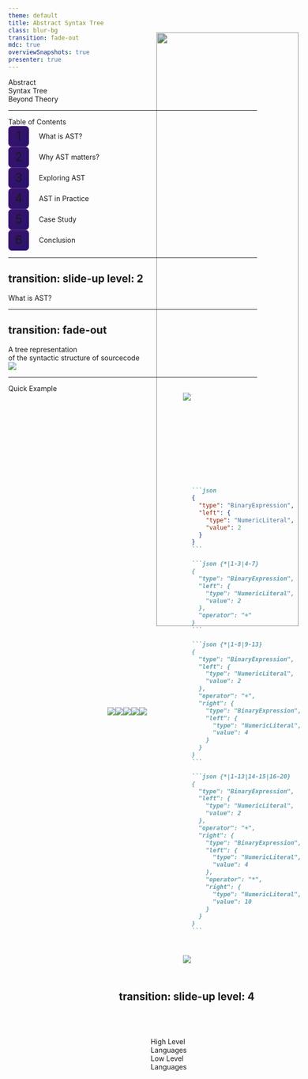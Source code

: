 ```yaml
---
theme: default
title: Abstract Syntax Tree
class: blur-bg
transition: fade-out
mdc: true
overviewSnapshots: true
presenter: true
---
```

<!-- Slide 1 -->
<div class="text-left text-6xl font-semibold">Abstract<br>Syntax Tree</div>
<div class="text-left text-xl mt-6">Beyond Theory</div>
<img src="/assets/0.png" class="bg" />

<style>
  .slidev-layout::before {
    content: '';
    position: absolute;
    top: 0;
    left: 0;
    width: 100%;
    height: 100%;
    background: url('/assets/bg.png') no-repeat center center / cover;
    filter: blur(30px) brightness(0.7);
    z-index: -1;
    animation: bgAnimation 7s infinite alternate;
    animation-timing-function: ease-in-out;
  }

  @keyframes bgAnimation {
    0% {
      filter: blur(30px) brightness(0.3);
    }
    25% {
      filter: blur(30px) brightness(0.8);
    }
    50% {
      filter: blur(30px) brightness(0.5);
    }
    75% {
      filter: blur(30px) brightness(1);
    }
    100% {
      filter: blur(30px) brightness(0.4);
    }
  }

  .bg {
    position: absolute;
    top: 8%;
    right: -10%;
    width: 50%;
    z-index: -1;
    filter: brightness(0.8);
    scale: 1.2;
  }
</style>

---

<!-- Slide 2 -->
<div class="text-center text-4xl font-semibold">Table of Contents</div>

<div v-click="1" class="flex justify-center items-center h-full">
  <div class="grid grid-cols-2 gap-20 w-full p-10">
    <div class="bullet text-2xl">What is AST?</div>
    <div class="bullet text-2xl">Why AST matters?</div>
    <div class="bullet text-2xl">Exploring AST</div>
    <div class="bullet text-2xl">AST in Practice</div>
    <div class="bullet text-2xl">Case Study</div>
    <div class="bullet text-2xl">Conclusion</div>
  </div>
</div>

<style>
  .bullet {
    display: flex; /* Use flexbox for alignment */
    align-items: center; /* Center align items vertically */
  }

  .bullet::before {
    content: counter(bullet-counter); 
    counter-increment: bullet-counter;
    display: flex;
    justify-content: center;
    align-items: center;
    margin-right: 20px;
    width: 40px;
    height: 40px;
    border-radius: 7px;
    background: linear-gradient(135deg, #3C136C, #27136B);
    border: 1px solid #4A2B85;
    font-size: 24px;
  }

  /* Initialize the counter */
  .grid {
    counter-reset: bullet-counter; /* Reset the counter for the grid */
  }
</style>

---
transition: slide-up
level: 2
---
<!-- Slide 3 -->
<div class="flex justify-center items-center h-full text-center text-5xl font-semibold">What is AST?</div>

---
transition: fade-out
---
<!-- Slide 4 -->
<div v-click="1" class="text-center text-3xl font-semibold">A tree representation <br>of the syntactic structure of sourcecode</div>
<div v-click="2" class="flex justify-center items-center -translate-x-5 translate-y-12">
  <img src="/assets/1.png" class="w-4/5" />
</div>

---

<!-- Slide 5 -->
<div v-click="1" class="text-center text-3xl font-semibold">Quick Example</div>

<div class="content-wrapper">

  <div v-click="2" class="center-equation">
    <img src="/assets/3.png" class="w-full" />
  </div>

  <div class="arrow-container" v-mark="{ at: 3, color: '#fff', type: 'strike-through' }">
    <v-click at="3">
      <div class="arrow-head"/>
    </v-click>
  </div>


  <img v-click="4" src="/assets/2.png" class="h-full" />
</div>

<style>
  .slidev-layout {
    display: flex;
    flex-direction: column;
    gap: 20px;
  }

  .content-wrapper {
    display: grid;
    grid-template-columns: 2fr 2fr 3fr;
    gap: 40px;
    height: calc(100% - 60px); /* Adjust based on title height */
  }

  .center-equation {
    display: flex;
    height: 100%;
    justify-content: start;
    align-items: center;
  }

  .arrow-container {
    position: relative;
    display: flex;
    height: 100%;
    justify-content: center;
    align-items: center;
  }

  .arrow-head {
    position: absolute;
    right: -5px;
    width: 0;
    height: 0;
    border-left: 8px solid #fff;
    border-top: 8px solid transparent;
    border-bottom: 8px solid transparent;
  }
</style>


---
transition: slide-left
level: 3
---
<!-- Slide 6 -->
<div class="content-wrapper">
  <div class="center-equation w-1/2">
    <img src="/assets/4-1.png" class="w-1/5"/>
    <v-click at="1"><img src="/assets/4-2.png" class="w-1/5 mr-5"/></v-click>
    <v-click at="4"><img src="/assets/4-3.png" class="w-1/5 scale-170"/></v-click>
    <v-click at="7"><img src="/assets/4-4.png" class="w-1/5 translate-y-2"/></v-click>
    <v-click at="10"><img src="/assets/4-5.png" class="w-1/5 scale-220"/></v-click>
  </div>


````md magic-move {lines: true}
```json
{
  "type": "BinaryExpression",
  "left": {
    "type": "NumericLiteral",
    "value": 2
  }
}
```

```json {*|1-3|4-7}
{
  "type": "BinaryExpression",
  "left": {
    "type": "NumericLiteral",
    "value": 2
  },
  "operator": "+"
}
```

```json {*|1-8|9-13}
{
  "type": "BinaryExpression",
  "left": {
    "type": "NumericLiteral",
    "value": 2
  },
  "operator": "+",
  "right": {
    "type": "BinaryExpression",
    "left": {
      "type": "NumericLiteral",
      "value": 4
    }
  }
}
```

```json {*|1-13|14-15|16-20}
{
  "type": "BinaryExpression",
  "left": {
    "type": "NumericLiteral",
    "value": 2
  },
  "operator": "+",
  "right": {
    "type": "BinaryExpression",
    "left": {
      "type": "NumericLiteral",
      "value": 4
    },
    "operator": "*",
    "right": {
      "type": "NumericLiteral",
      "value": 10
    }
  }
}
```
````
</div>

<style>
  .slidev-layout {
    display: flex;
    flex-direction: column;
    gap: 20px;
  }

  .content-wrapper {
    display: grid;
    grid-template-columns: 1fr 1fr;
    gap: 20px;
    height: 100%;
  }

  .center-equation {
    display: flex;
    height: 100%;
    justify-content: start;
    align-items: center;
  }
</style>

---

<!-- Slide 7 -->
<div class="flex justify-center items-center h-full">
  <v-click at="1"><img src="/assets/5.png" class="h-full"/></v-click>
</div>

---
transition: slide-up
level: 4
---
<!-- Slide 8 -->
<div class="flex justify-center items-center h-full text-center text-5xl font-semibold">Why AST Matters?</div>

---

<!-- Slide 9 -->
<div v-click="1" class="text-center text-3xl font-semibold">Compilers</div>

<div class="flex justify-center items-center h-full relative">
  <div v-click="3" class="absolute center left text-2xl font-semibold">High Level<br>Languages</div>
  <Gear v-click="2" :size="100" direction="counterclockwise" :toothCount="8"/>
  <Gear v-click="2" :size="80" direction="clockwise" :toothCount="8"/>
  <div v-click="3" class="absolute center right text-2xl font-semibold">Low Level<br>Languages</div>
</div>

<style>
  .center {
    top: 50%;
    left: 50%;
    transform: translate(-50%, -50%);
  }

  .right {
    left: 80%;
  }

  .left {
    left: 20%;
  }
</style>

---

<!-- Slide 10 -->
<div class="flex justify-center items-center h-full relative gap-10">
  <div v-click="1" class="absolute center left text-2xl font-semibold">XYZ</div>
  <Gear :size="100" direction="counterclockwise" :toothCount="8" />
  <div v-mark="{ at: 2, color: '#fff', type: 'strike-through' }" class="w-1/10"/>
  <div class="w-1/6 flex flex-col items-center justify-between gap-5">
    <div v-click="3" class="text-xl font-semibold ast">AST</div>
    <img v-click="2" src="/assets/8.png"/>
    <div v-click="3" class="text-xl font-semibold protocol">Protocol</div>
  </div>
  <div v-mark="{ at: 2, color: '#fff', type: 'strike-through' }" class="w-1/10"/>
  <Gear :size="80" direction="clockwise" :toothCount="8"/>
  <div v-click="1" class="absolute center right text-2xl font-semibold">123</div>
</div>

<style>
  .ast {
    transform: translateX(-30%);
  }

  .protocol {
    transform: translateX(-10%);
  }

  .center {
    top: 50%;
    left: 50%;
    transform: translate(-50%, -50%);
  }

  .right {
    left: 95%;
  }

  .left {
    left: 5%;
  }
</style>

---

<!-- Slide 11 -->
<div class="grid grid-cols-4 gap-10 h-full place-items-center">
  <div class="flex flex-col items-center justify-between gap-10">
    <v-click at="1"><img src="/assets/eslint.png" class="w-2/3"/></v-click>
    <v-click at="2">
      <div class="text-center text-2xl font-semibold">Linting</div>
    </v-click>
  </div>
  <div class="flex flex-col items-center justify-between gap-10">
    <v-click at="3"><img src="/assets/prettier.png" class="w-2/3"/></v-click>
    <v-click at="4">
      <div class="text-center text-2xl font-semibold">Formatting</div>
    </v-click>
  </div>
  <div class="flex flex-col items-center justify-between gap-20">
    <v-click at="5"><img src="/assets/babel.png"/></v-click>
    <v-click at="6">
      <div class="text-center text-2xl font-semibold">Transpiling</div>
    </v-click>
  </div>
  <div class="flex flex-col items-center justify-between gap-32">
    <v-click at="7"><div class="text-center text-3xl font-bold">JSCODESHIFT</div></v-click>
    <v-click at="8">
      <div class="text-center text-2xl font-semibold">Transforming</div>
    </v-click>
  </div>
</div>

---

<!-- Slide 12 -->
<div class="flex justify-center items-center h-full text-center text-5xl font-semibold">Exploring AST</div>

---
clicks: 2
---

<!-- Slide 13 -->
<script setup>
import Timeline from './components/Timeline.vue'
</script>

<div class="text-center text-3xl font-semibold">How does code get transformed to AST?</div>

<div class="flex flex-col items-center gap-10">
  <!-- Title -->
  <div class="text-xl font-bold mb-5 mt-20 text-gray-300 opacity-80">// Code: let x = 42;</div>

  <Timeline ref="timeline" />

  <div 
  v-if="$slidev.nav.currentPage === 13 && $slidev.nav.clicks >= 1" 
  class="hidden"
  @vue:mounted="$refs.timeline?.nextStep()"
  />
  <div 
    v-if="$slidev.nav.currentPage === 13 && $slidev.nav.clicks >= 2" 
    class="hidden"
    @vue:mounted="$refs.timeline?.nextStep()"
  />
</div>

<style>
  @import './style.css';
</style>

---

<!-- Slide 14 -->
<div class="content-wrapper">
  <div class="center-equation w-full">
    <div class="text-2xl font-bold">Common Node Types</div>
  </div>


````md magic-move {lines: true}
```js
// Literal Nodes
"hello" -> { type: 'StringLiteral', value: 'hello' }
42 -> { type: 'NumericLiteral', value: 42 }
```

```js
// Literal Nodes
"hello" -> { type: 'StringLiteral', value: 'hello' }
42 -> { type: 'NumericLiteral', value: 42 }

// Identifier Nodes
x -> { type: 'Identifier', name: 'x' }
```

```js
// Literal Nodes
"hello" -> { type: 'StringLiteral', value: 'hello' }
42 -> { type: 'NumericLiteral', value: 42 }

// Identifier Nodes
x -> { type: 'Identifier', name: 'x' }

// Expression Nodes
2 + 4 -> { 
  type: 'BinaryExpression', 
  operator: '+', 
  left: { type: 'NumericLiteral', value: 2 }, 
  right: { type: 'NumericLiteral', value: 4 } 
}
```

```js
// Literal Nodes
"hello" -> { type: 'StringLiteral', value: 'hello' }
42 -> { type: 'NumericLiteral', value: 42 }

// Identifier Nodes
x -> { type: 'Identifier', name: 'x' }

// Expression Nodes
2 + 4 -> { 
  type: 'BinaryExpression', 
  operator: '+', 
  left: { type: 'NumericLiteral', value: 2 }, 
  right: { type: 'NumericLiteral', value: 4 } 
}

someFunction(x) -> {
  type: 'CallExpression',
  callee: { type: 'Identifier', name: 'someFunction' },
  arguments: [{ type: 'Identifier', name: 'x' }]
}
```

```js
// Literal Nodes
"hello" -> { type: 'StringLiteral', value: 'hello' }
42 -> { type: 'NumericLiteral', value: 42 }

// Identifier Nodes
x -> { type: 'Identifier', name: 'x' }

// Expression Nodes
2 + 4 -> { 
  type: 'BinaryExpression', 
  operator: '+', 
  left: { type: 'NumericLiteral', value: 2 }, 
  right: { type: 'NumericLiteral', value: 4 } 
}

someFunction(x) -> {
  type: 'CallExpression',
  callee: { type: 'Identifier', name: 'someFunction' },
  arguments: [{ type: 'Identifier', name: 'x' }]
}

const x = (y) => x -> {
  type: 'ArrowFunctionExpression',
  params: [{ type: 'Identifier', name: 'y' }],
  body: { type: 'Identifier', name: 'x' }
}
```
````
</div>

<style>
  .slidev-layout {
    display: flex;
    flex-direction: column;
    gap: 20px;
  }

  .content-wrapper {
    display: grid;
    grid-template-columns: 1fr 1fr;
    gap: 20px;
    height: 100%;
  }

  .center-equation {
    display: flex;
    height: 100%;
    justify-content: center;
    align-items: center;
  }
</style>

---

<!-- Slide 15 -->
<div class="flex justify-center items-center text-center text-3xl font-semibold">Tools to Explore AST</div>

<div v-click="1" class="flex flex-col justify-center items-center gap-5 mt-40">
  <a target="_blank" href="https://astexplorer.net/" class="text-xl font-bold">astexplorer.net</a>
  <a target="_blank" href="https://ts-ast-viewer.com/" class="text-xl font-bold">typescript ast viewer</a>
  <a target="_blank" href="https://github.com/estree/estree" class="text-xl font-bold">github.com/estree</a>
</div>

---
transition: slide-left
level: 5
---

<!-- Slide 16 -->
<div class="flex justify-center items-center h-full text-center text-5xl font-semibold">AST in Practice</div>

---

<!-- Slide 17 -->
<div class="flex justify-center items-center h-full relative">
  <div
    v-click="1"
    v-mark="{ at: 12, color: 'orange', type: 'circle' }"
    class="text-xl font-semibold absolute first whitespace-nowrap p-3"
  >ESLint Custom Rules</div>
  <div
    v-click="2"
    class="text-xl font-semibold absolute second whitespace-nowrap"
  >Dead Code Detection</div>
  <div
    v-click="3"
    class="text-xl font-semibold absolute third whitespace-nowrap"
  >Dependency Analysis</div>
  <div
    v-click="4"
    class="text-xl font-semibold absolute fourth whitespace-nowrap"
  >Type Checking</div>
  <div
    v-click="5"
    class="text-xl font-semibold absolute fifth whitespace-nowrap"
  >Style Analysis</div>
  <div
    v-click="6"
    v-mark="{ at: 13, color: 'orange', type: 'circle' }"
    class="text-xl font-semibold absolute sixth whitespace-nowrap p-3"
  >Babel Plugins</div>
  <div
    v-click="7"
    class="text-xl font-semibold absolute seventh whitespace-nowrap"
  >Code Modernization</div>
  <div
    v-click="8"
    class="text-xl font-semibold absolute eighth whitespace-nowrap"
  >Component Analysis</div>
  <div
    v-click="9"
    v-mark="{ at: 14, color: 'orange', type: 'circle' }"
    class="text-xl font-semibold absolute ninth whitespace-nowrap p-3"
  >Code Migration</div>
  <div
    v-click="10"
    class="text-xl font-semibold absolute tenth whitespace-nowrap"
  >Document Generation</div>
  <div
    v-click="11"
    class="text-xl font-semibold absolute eleventh whitespace-nowrap"
  >Typescript Transformers</div>
</div>

<style>
  .first { top: 5%; left: 5%; }
  .second { top: 8%; left: 78%; }
  .third { top: 20%; left: 45%; }
  .fourth { top: 36%; left: 22%; }
  .fifth { top: 49%; left: 52%; }
  .sixth { top: 60%; left: 7%; }
  .seventh { top: 34%; left: 78%; }
  .eighth { top: 95%; left: 24%; }
  .ninth { top: 93%; left: 58%; }
  .tenth { top: 68%; left: 74%; }
  .eleventh { top: 70%; left: 37%; }
</style>

---

<!-- Slide 18 -->
<div
  class="flex justify-center items-center text-center text-4xl font-semibold"
>
  Working with javascript AST
</div>

<div class="flex justify-center items-center w-full h-full relative">
  <img src="/assets/babel.png" class="w-1/5" />
  <DrawingArrow v-click="1" class="absolute first" />
  <DrawingArrow v-click="3" class="absolute second" />
  <DrawingArrow v-click="5" class="absolute third" />
  <DrawingArrow v-click="7" class="absolute fourth" />
  <div v-click="2" class="absolute fifth">
    <img src="/assets/6-1.png" class="w-1/3" />
  </div>
  <div v-click="4" class="absolute sixth">
    <img src="/assets/6-2.png" class="w-1/3" />
  </div>
  <div v-click="6" class="absolute seventh">
    <img src="/assets/6-3.png" class="w-1/3" />
  </div>
  <div v-click="8" class="absolute eighth">
    <img src="/assets/6-4.png" class="w-1/3" />
  </div>
</div>

<style>
  .first {
    top: 8%;
    left: 18%;
    transform: scale(-1, -1);
  }
  .second { 
    top: 50%;
    left: 18%;
    transform: scaleX(-1);
  }
  .third { top: 50%; left: 60%; }
  .fourth {
    top: 8%;
    left: 60%;
    transform: scaleY(-1);
  }
  .fifth { top: 2%; left: 2%; }
  .sixth { bottom: 3%; left: -2%; }
  .seventh { bottom: 3%; right: -23%; }
  .eighth { top: 1%; right: -47%; }
</style>

---

<!-- Slide 19 -->
<div class="content-wrapper">
  <div class="center-equation w-full">
    <div class="text-3xl font-bold">@babel/parser</div>
  </div>


````md magic-move {lines: true}
```js
import fs from 'fs';
import babelParser from '@babel/parser';
```

```js
import fs from 'fs';
import babelParser from '@babel/parser';

const generateAST = (path) => {}
```

```js
import fs from 'fs';
import babelParser from '@babel/parser';

const generateAST = (path) => {
  const code = fs.readFileSync(path, 'utf8');
}
```

```js
import fs from 'fs';
import babelParser from '@babel/parser';

const generateAST = (path) => {
  const code = fs.readFileSync(path, 'utf8');
  return babelParser.parse(code);
}
```

```js
import fs from 'fs';
import babelParser from '@babel/parser';

const generateAST = (path) => {
  const code = fs.readFileSync(path, 'utf8');
  return babelParser.parse(code, {
    sourceType: 'module',
    plugins: ['jsx'],
  });
}
```
````
</div>

<style>
  .slidev-layout {
    display: flex;
    flex-direction: column;
    gap: 20px;
  }

  .content-wrapper {
    display: grid;
    grid-template-columns: 1fr 1fr;
    gap: 20px;
    height: 100%;
    place-items: center;
  }

  .center-equation {
    display: flex;
    height: 100%;
    justify-content: center;
    align-items: center;
  }
</style>

---

<!-- Slide 20 -->
<div class="content-wrapper">
  <div class="center-equation w-full">
    <div class="text-3xl font-bold">@babel/traverse</div>
  </div>


````md magic-move {lines: true}
```js
import babelTraverse from '@babel/traverse';
const { default: traverse } = babelTraverse;
```

```js
import babelTraverse from '@babel/traverse';
const { default: traverse } = babelTraverse;

const traverseImports = (ast) => {}
```

```js
import babelTraverse from '@babel/traverse';
const { default: traverse } = babelTraverse;

const traverseImports = (ast) => {
  const imports = [];
}
```

```js
import babelTraverse from '@babel/traverse';
const { default: traverse } = babelTraverse;

const traverseImports = (ast) => {
  const imports = [];
  const visitor = {}
}
```

```js
import babelTraverse from '@babel/traverse';
const { default: traverse } = babelTraverse;

const traverseImports = (ast) => {
  const imports = [];
  const visitor = {
    // eg. import x from 'y'
    ImportDeclaration: () => {},
    // eg. import('x')
    Import: () => {},
  }
}
```

```js
import babelTraverse from '@babel/traverse';
const { default: traverse } = babelTraverse;

const traverseImports = (ast) => {
  const imports = [];
  const visitor = {
    ImportDeclaration: (path) => {},
    Import: (path) => {},
  }
}
```

```js
import babelTraverse from '@babel/traverse';
const { default: traverse } = babelTraverse;

const traverseImports = (ast) => {
  const imports = [];
  const visitor = {
    ImportDeclaration: (path) => {
      const { node } = path;
    },
    Import: (path) => {
      const { node } = path;
    },
  }
}
```

```js
import babelTraverse from '@babel/traverse';
const { default: traverse } = babelTraverse;

const traverseImports = (ast) => {
  const imports = [];
  const visitor = {
    ImportDeclaration: (path) => {
      const { node } = path;
      imports.push(node.source.value);
    },
    Import: (path) => {
      const { node } = path;
      imports.push(node.arguments[0].value);
    },
  }
}
```

```js
import babelTraverse from '@babel/traverse';
const { default: traverse } = babelTraverse;

const traverseImports = (ast) => {
  const imports = [];
  const visitor = {
    ImportDeclaration: (path) => {
      const { node } = path;
      imports.push(node.source.value);
    },
    Import: (path) => {
      const { node } = path;
      imports.push(node.arguments[0].value);
    },
  }

  traverse(ast, visitor);

  return imports;
}
```
````
</div>

<style>
  .slidev-layout {
    display: flex;
    flex-direction: column;
    gap: 20px;
  }

  .content-wrapper {
    display: grid;
    grid-template-columns: 1fr 1fr;
    gap: 20px;
    height: 100%;
    place-items: center;
  }

  .center-equation {
    display: flex;
    height: 100%;
    justify-content: center;
    align-items: center;
  }
</style>

---

<!-- Slide 21 -->
<div class="content-wrapper">
  <div class="center-equation w-full">
    <div class="text-3xl font-bold">@babel/types</div>
  </div>


````md magic-move {lines: true}
```js
import * as t from '@babel/types';
```

```js
import * as t from '@babel/types';

// Create StringLiteral, BooleanLiteral
const str = t.stringLiteral('hello');
const bool = t.booleanLiteral(true);
```

```js
import * as t from '@babel/types';

// Create StringLiteral, BooleanLiteral
const str = t.stringLiteral('hello');
const bool = t.booleanLiteral(true);

// Create a Identifier
const variableName = t.identifier('world');
```

```js
import * as t from '@babel/types';

// Create StringLiteral, BooleanLiteral
const str = t.stringLiteral('hello');
const bool = t.booleanLiteral(true);

// Create a Identifier
const variableName = t.identifier('world');

// Create a VariableDeclaration
// eg. const world = 'hello'
const variableDeclaration = t.variableDeclaration();
```

```js
import * as t from '@babel/types';

// Create StringLiteral, BooleanLiteral
const str = t.stringLiteral('hello');
const bool = t.booleanLiteral(true);

// Create a Identifier
const variableName = t.identifier('world');

// Create a VariableDeclaration
// eg. const world = 'hello'
const variableDeclaration = t.variableDeclaration(
  'const',
);
```

```js
import * as t from '@babel/types';

// Create StringLiteral, BooleanLiteral
const str = t.stringLiteral('hello');
const bool = t.booleanLiteral(true);

// Create a Identifier
const variableName = t.identifier('world');

// Create a VariableDeclaration
// eg. const world = 'hello'
const variableDeclaration = t.variableDeclaration(
  'const',
  [t.variableDeclarator(variableName, str)],
);
```

```js
import * as t from '@babel/types';

// Create StringLiteral, BooleanLiteral
const str = t.stringLiteral('hello');
const bool = t.booleanLiteral(true);

// Create a Identifier
const variableName = t.identifier('world');

// Create a VariableDeclaration
// eg. const world = 'hello'
const variableDeclaration = t.variableDeclaration(
  'const',
  [t.variableDeclarator(variableName, str)],
);

// Create function world(name) { return `Hello, ${name}!`; }
const functionDeclaration = t.functionDeclaration();
```

```js
import * as t from '@babel/types';

// Create StringLiteral, BooleanLiteral
const str = t.stringLiteral('hello');
const bool = t.booleanLiteral(true);

// Create a Identifier
const variableName = t.identifier('world');

// Create a VariableDeclaration
// eg. const world = 'hello'
const variableDeclaration = t.variableDeclaration(
  'const',
  [t.variableDeclarator(variableName, str)],
);

// Create function world(name) { return `Hello, ${name}!`; }
const functionDeclaration = t.functionDeclaration(
  t.identifier('world'),
);
```

```js
import * as t from '@babel/types';

// Create StringLiteral, BooleanLiteral
const str = t.stringLiteral('hello');
const bool = t.booleanLiteral(true);

// Create a Identifier
const variableName = t.identifier('world');

// Create a VariableDeclaration
// eg. const world = 'hello'
const variableDeclaration = t.variableDeclaration(
  'const',
  t.variableDeclarator(variableName, str),
);

// Create function world(name) { return `Hello, ${name}!`; }
const functionDeclaration = t.functionDeclaration(
  t.identifier('world'),
  [t.identifier('name')],
);
```

```js
import * as t from '@babel/types';

// Create StringLiteral, BooleanLiteral
const str = t.stringLiteral('hello');
const bool = t.booleanLiteral(true);

// Create a Identifier
const variableName = t.identifier('world');

// Create a VariableDeclaration
// eg. const world = 'hello'
const variableDeclaration = t.variableDeclaration(
  'const',
  [t.variableDeclarator(variableName, str)],
);

// Create function world(name) { return `Hello, ${name}!`; }
const functionDeclaration = t.functionDeclaration(
  t.identifier('world'),
  [t.identifier('name')],
  t.blockStatement(),
);
```

```js
import * as t from '@babel/types';

// Create StringLiteral, BooleanLiteral
const str = t.stringLiteral('hello');
const bool = t.booleanLiteral(true);

// Create a Identifier
const variableName = t.identifier('world');

// Create a VariableDeclaration
// eg. const world = 'hello'
const variableDeclaration = t.variableDeclaration(
  'const',
  [t.variableDeclarator(variableName, str)],
);

// Create function world(name) { return `Hello, ${name}!`; }
const functionDeclaration = t.functionDeclaration(
  t.identifier('world'),
  [t.identifier('name')],
  t.blockStatement(
    t.templateLiteral(),
  ),
);
```

```js
import * as t from '@babel/types';

// Create StringLiteral, BooleanLiteral
const str = t.stringLiteral('hello');
const bool = t.booleanLiteral(true);

// Create a Identifier
const variableName = t.identifier('world');

// Create a VariableDeclaration
// eg. const world = 'hello'
const variableDeclaration = t.variableDeclaration(
  'const',
  [t.variableDeclarator(variableName, str)],
);

// Create function world(name) { return `Hello, ${name}!`; }
const functionDeclaration = t.functionDeclaration(
  t.identifier('world'),
  [t.identifier('name')],
  t.blockStatement(
    t.templateLiteral(
      [t.templateElement({ raw: 'Hello, ' }), t.templateElement({ raw: '!' }, true)],
    ),
  ),
);
```

```js
import * as t from '@babel/types';

// Create StringLiteral, BooleanLiteral
const str = t.stringLiteral('hello');
const bool = t.booleanLiteral(true);

// Create a Identifier
const variableName = t.identifier('world');

// Create a VariableDeclaration
// eg. const world = 'hello'
const variableDeclaration = t.variableDeclaration(
  'const',
  [t.variableDeclarator(variableName, str)],
);

// Create function world(name) { return `Hello, ${name}!`; }
const functionDeclaration = t.functionDeclaration(
  t.identifier('world'),
  [t.identifier('name')],
  t.blockStatement(
    t.templateLiteral(
      [t.templateElement({ raw: 'Hello, ' }), t.templateElement({ raw: '!' })],
      [t.identifier('name')],
    ),
  ),
);
```
````
</div>

<style>
  .slidev-layout {
    display: flex;
    flex-direction: column;
    gap: 20px;
  }

  .content-wrapper {
    display: grid;
    grid-template-columns: 1fr 1fr;
    gap: 20px;
    height: 100%;
    place-items: center;
  }

  .center-equation {
    display: flex;
    height: 100%;
    justify-content: center;
    align-items: center;
  }
</style>

---

<!-- Slide 22 -->
<div class="content-wrapper">
  <div class="center-equation w-full">
    <div class="text-3xl font-bold">@babel/generator</div>
  </div>


````md magic-move {lines: true}
```js
import babelGenerator from '@babel/generator';
const { default: generate } = babelGenerator;
```

```js
import babelGenerator from '@babel/generator';
const { default: generate } = babelGenerator;

const generateCode = (ast) => generate(ast).code;
```
````
</div>

<style>
  .slidev-layout {
    display: flex;
    flex-direction: column;
    gap: 20px;
  }

  .content-wrapper {
    display: grid;
    grid-template-columns: 1fr 1fr;
    gap: 20px;
    height: 100%;
    place-items: center;
  }

  .center-equation {
    display: flex;
    height: 100%;
    justify-content: center;
    align-items: center;
  }
</style>

---
transition: slide-up
level: 5
---
<!-- Slide 23 -->
<div class="flex flex-col justify-center items-center h-full text-center text-5xl font-semibold">
  <div>Case Study</div>
  <div class="text-xl mt-4 opacity-70">Styled Components Migration & Post-Transformation</div>
</div>

---
layout: two-cols
---

<!-- Slide 24 -->
# Preface
#### How do we handle RWD ?

<div v-click="1" class="h-full flex justify-start items-center">
````md magic-move {lines: true}
```js
const GENERAL_WIDTH = 375;

// landing會先換算，讓 1rem = 1vw
export const px2Unit = (px) => {
  const unit = (px / GENERAL_WIDTH) * 100;
  return `${unit}rem`;
}
```
````
</div>

<DrawingArrow v-click="2" class="absolute draw-arrow" />

::right::

<div v-click="2" class="h-full flex justify-center items-center">
````md magic-move {lines: true}
```js
import styled from 'styled-components';
import { px2Unit } from './utils';

const StyledComponent = styled.div`
  width: ${px2Unit(100)};
  height: ${px2Unit(100)};

  text-shadow:
    ${px2Unit(-1)} ${px2Unit(-1)} 0 #fff,
    ${px2Unit(1)} ${px2Unit(-1)} 0 #fff,
    ${px2Unit(-1)} ${px2Unit(1)} 0 #fff,
    ${px2Unit(1)} ${px2Unit(1)} 0 #fff;
`;
```
````
</div>

<style>
  .draw-arrow {
    top: 30%;
    left: 40%;
    width: 150px;
    z-index: 100;
    transform: scaleY(-1);
  }
</style>
---

<!-- Slide 25 -->
## Why is this Optimizable?

<div class="flex flex-col gap-4 h-full w-full justify-center items-start pl-20">
  <div v-click="1" class="bullet text-xl">Runtime Performance Issue</div>
  <div v-click="1" class="pl-16">
    <div class="bullet-text">Cost might be high due to excessive and repeated calculation</div>
  </div>
  <div v-click="2" class="bullet text-xl">Bad Developer Experience</div>
  <div v-click="2" class="pl-16">
    <div class="bullet-text">Manually add px2Unit everytime can be verbose and time-consuming</div>
  </div>
  <div v-click="3" class="bullet text-xl">Maintenance Challenges</div>
  <div v-click="3" class="pl-16">
    <div class="bullet-text">Allowing scattered call to px2Unit and can be hard to maintain</div>
  </div>
</div>

<style>
  .bullet {
    display: flex; /* Use flexbox for alignment */
    align-items: center; /* Center align items vertically */
  }

  .bullet-text {
    font-size: 1.2rem;
    line-height: 1.8;

    &::before {
      content: '。';
    }
  }

  .bullet::before {
    content: counter(bullet-counter); 
    counter-increment: bullet-counter;
    display: flex;
    justify-content: center;
    align-items: center;
    margin-right: 20px;
    width: 40px;
    height: 40px;
    border-radius: 7px;
    background: linear-gradient(135deg, #3C136C, #27136B);
    border: 1px solid #4A2B85;
    font-size: 24px;
  }

  .flex {
    counter-reset: bullet-counter; /* Reset the counter for the grid */
  }
</style>

---

<!-- Slide 26 -->

## Solution

<div class="flex flex-col gap-16 h-full w-full justify-center items-start pl-20">
  <div v-click="1" class="bullet text-xl">Runtime to Buildtime transformation</div>
  <div v-click="2" class="bullet text-xl">Current codebase migration</div>
  <div v-click="3" class="bullet text-xl">Future Usage Enforcement</div>
</div>

<style>
  .bullet {
    display: flex; /* Use flexbox for alignment */
    align-items: center; /* Center align items vertically */
  }

  .bullet::before {
    content: counter(bullet-counter); 
    counter-increment: bullet-counter;
    display: flex;
    justify-content: center;
    align-items: center;
    margin-right: 20px;
    width: 40px;
    height: 40px;
    border-radius: 7px;
    background: linear-gradient(135deg, #3C136C, #27136B);
    border: 1px solid #4A2B85;
    font-size: 24px;
  }

  .flex {
    counter-reset: bullet-counter; /* Reset the counter for the grid */
  }
</style>

---

<!-- Slide 27 -->
<img src="/assets/7.png" class="w-full h-full"/>

---

<!-- Slide 28 -->
<div class="flex flex-col justify-center items-center h-full">
  <div class="text-center text-3xl font-bold">Enough talk—let's dive into it</div>
  <div class="flex justify-center items-center">
    <a
      target="_blank"
      href="https://github.com/asde29873012549/ast-demo"
      class="text-sm mt-4 font-bold"
    >
      AST DEMO
    </a>
    <span class="mt-4 mx-4">|</span>
    <a
      target="_blank"
      href="https://github.com/asde29873012549/swc_plugin_styled_px2rem/tree/main"
      class="text-sm mt-4 font-bold"
    >
      SWC_PLUGIN
    </a>
  </div>
</div>

---

<!-- Slide 29 -->

## How do we do the migration?

<div v-click="1" class="flex justify-center items-center h-full">
  <div class="flex flex-col gap-8 w-full pl-20">
    <div v-click="1" class="bullet text-xl">Identify all styled-components.</div>
    <div v-click="2" class="bullet text-xl">Find all px2Unit call inside styled-components.</div>
    <div v-click="3" class="bullet text-xl">Remove all px2Unit call inside styled-components</div>
    <div v-click="4" class="bullet text-xl">Find all JSX expression container that contains px2Unit call</div>
    <div v-click="5" class="bullet text-xl">Remove all px2Unit call inside JSX expression container</div>
    <div v-click="6" class="bullet text-xl">Remove unused px2Unit imports</div>
  </div>
</div>

<style>
  .bullet {
    display: flex; /* Use flexbox for alignment */
    align-items: center; /* Center align items vertically */
  }

  .bullet::before {
    content: counter(bullet-counter); 
    counter-increment: bullet-counter;
    display: flex;
    justify-content: center;
    align-items: center;
    margin-right: 20px;
    width: 40px;
    height: 40px;
    border-radius: 7px;
    background: linear-gradient(135deg, #3C136C, #27136B);
    border: 1px solid #4A2B85;
    font-size: 24px;
  }

  .flex {
    counter-reset: bullet-counter; /* Reset the counter for the grid */
  }
</style>

---

<!-- Slide 30 -->

<div class="flex justify-center items-center h-full text-center text-3xl font-semibold">
  Identifying All Styled-Components
</div>

---

<!-- Slide 31 -->
<div class="flex justify-center items-center text-2xl font-semibold">How Many valid ways to declare a styled-components?</div>
<div class="flex justify-center items-center h-full">
  <div class="grid grid-cols-2 gap-8 w-full pl-20">

<div v-click="1">

````md magic-move {lines: true}
```js
// Basic Tagged Template Literal
```

```js
// Basic Tagged Template Literal
const Components = css``;
```
````
</div>

<div v-click="2">
````md magic-move {lines: true}
```js
// styled object method + Tagged Template Literal
```

```js
// styled object method + Tagged Template Literal
const Components = styled.div``;
```
````
</div>

<div v-click="3">
````md magic-move {lines: true}
```js
// styled function call + Tagged Template Literal
```

```js
// styled function call + Tagged Template Literal
const Components = styled(AnotherComponent)``;
```
````
</div>

<div v-click="4">
````md magic-move {lines: true}
```js
// styled object method function call
```

```js
// styled object method function call
const Components = styled.div(``);
```
````
</div>

<div v-click="5">
````md magic-move {lines: true}
```js
// attributes
```

```js
// attributes
const Components = styled.div.attrs({})``;
```
````
</div>

<div v-click="6">
````md magic-move {lines: true}
```js
// attributes function call
```

```js
// attributes function call
const Components = styled.div.attrs({})(``);
```
````
</div>

  </div>
</div>

---

<!-- Slide 32 -->

<div class="flex justify-center items-center h-full gap-8">
<div class="flex justify-center items-center h-full w-2/5">
```js
// Basic Tagged Template Literal
const Component = css``;
```
</div>

<div class="flex justify-center items-center h-full w-3/5">
  <img src="/assets/9.png">
</div>
</div>

---

<!-- Slide 33 -->

<div class="flex justify-center items-center h-full gap-8">
<div class="flex justify-center items-center h-full w-1/3">
```js
// styled object method
const Component = styled.div``;
```
</div>

<div class="flex justify-center items-center h-full w-2/3">
  <img src="/assets/10.png">
</div>
</div>

---

<!-- Slide 34 -->

<div class="flex justify-center items-center h-full gap-8">
<div class="flex justify-center items-center h-full w-1/3">
```js
// styled function call
const Component = styled(AnotherComponent)``;
```
</div>

<div class="flex justify-center items-center h-full w-2/3">
  <img src="/assets/11.png">
</div>
</div>

---

<!-- Slide 35 -->

<div class="flex justify-center items-center h-full gap-8">
<div class="flex justify-center items-center h-full w-1/3">
```js
// styled object method function call
const Component = styled.div.attrs()``;
```
</div>

<div class="flex justify-center items-center h-full w-2/3">
  <img src="/assets/12.png">
</div>
</div>

---

<!-- Slide 36 -->

<div class="flex w-full h-full justify-center items-center container">
````md magic-move {lines: true}
```js
import { isIdentifier, isMemberExpression, isCallExpression } from '@babel/types';
```

```js
import { isIdentifier, isMemberExpression, isCallExpression } from '@babel/types';

const isStyledTag = (path) => {}
```

```js
import { isIdentifier, isMemberExpression, isCallExpression } from '@babel/types';

const isStyledTag = (path) => {
  const { tag } = path.node || {};
}
```

```js
import { isIdentifier, isMemberExpression, isCallExpression } from '@babel/types';

const isStyledTag = (path) => {
  const { tag } = path.node || {};
  if (!tag) return false;
}
```

```js
import { isIdentifier, isMemberExpression, isCallExpression } from '@babel/types';

const isStyledTag = (path) => {
  const { tag } = path.node || {};
  if (!tag) return false;
  // Handle css``

  // Handle styled.div``

  //Handle styled(AnotherComponent)``
}
```

```js
import { isIdentifier, isMemberExpression, isCallExpression } from '@babel/types';

// options: styled, css, createGlobalStyle, keyframes
const isStyledIdentifier = (identifier) => STYLED_TAGS.includes(identifier.name);

const isStyledTag = (path) => {
  const { tag } = path.node || {};
  if (!tag) return false;
  // Handle css``
  if (isIdentifier(tag)) return isStyledIdentifier(tag);
  // Handle styled.div``

  //Handle styled(AnotherComponent)``
}
```

```js
import { isIdentifier, isMemberExpression, isCallExpression } from '@babel/types';

const isStyledIdentifier = (identifier) => STYLED_TAGS.includes(identifier.name);

const isStyledMember = (member) => {
  if (isIdentifier(member.object)) return isStyledIdentifier(member.object);
  if (isMemberExpression(member.object)) return isStyledMember(member.object);
  return false;
};

const isStyledTag = (path) => {
  const { tag } = path.node || {};
  if (!tag) return false;
  // Handle css``
  if (isIdentifier(tag)) return isStyledIdentifier(tag);
  // Handle styled.div``
  if (isMemberExpression(tag)) return isStyledMember(tag);
  //Handle styled(AnotherComponent)``
}
```

```js
import { isIdentifier, isMemberExpression, isCallExpression } from '@babel/types';

const isStyledIdentifier = (identifier) => STYLED_TAGS.includes(identifier.name);

const isStyledMember = (member) => {
  if (isIdentifier(member.object)) return isStyledIdentifier(member.object);
  if (isMemberExpression(member.object)) return isStyledMember(member.object);
  return false;
};

const isStyledFunction = (callExpression) => {
  const { callee } = callExpression;
  if (isIdentifier(callee)) return isStyledIdentifier(callee);
  if (isMemberExpression(callee)) return isStyledMember(callee);
  if (isCallExpression(callee)) return isStyledFunction(callee);
  return false;
};

const isStyledTag = (path) => {
  const { tag } = path.node || {};
  if (!tag) return false;
  // Handle css``
  if (isIdentifier(tag)) return isStyledIdentifier(tag);
  // Handle styled.div``
  if (isMemberExpression(tag)) return isStyledMember(tag);
  //Handle styled(AnotherComponent)``
  if (isCallExpression(tag)) return isStyledFunction(tag);
  return false;
}
```

````

</div>

---
layout: center
---
<!-- Slide 37 -->

<div class="flex justify-center items-center h-full text-center text-3xl font-semibold">
  Finding all px2Unit call inside styled-components
</div>

---

<!-- Slide 38 -->
<div class="flex justify-center items-center text-2xl font-semibold">How Many ways to use px2Unit inside styled-components?</div>
<div class="flex justify-center items-center h-full">
  <div class="grid grid-cols-2 gap-4 w-full">

<div v-click="1">

````md magic-move {lines: true}
```js
// Direct call
```

```js
// Direct call
const Components = styled.div`
  width: ${px2Unit(2)};
`;
```
````
</div>

<div v-click="2">
````md magic-move {lines: true}
```js
// Anything except direct call
```

```js
// Anything except direct call
const Components = styled.div`
  width: ${({ x }) => x ? px2Unit(x) : '5px'};
`;
```

```js
// Anything except direct call
const Components = styled.div`
  width: ${({ x }) => x ? px2Unit(x) : '5px'};
`;

const Components = styled.div`
  width: ${({ x }) => px2Unit(x) || '5px'};
`;
```

```js
// Anything except direct call
const Components = styled.div`
  width: ${({ x }) => width ? px2Unit(x) : '5px'};
`;

const Components = styled.div`
  width: ${({ x }) => px2Unit(x) || '5px'};
`;

const Components = styled.div`
  width: ${() => {
    const x = px2Unit(2);
    return x;
  }};
`;


```
````
</div>

  </div>
</div>

---

<!-- Slide 39 -->

<div class="flex justify-center items-center h-full gap-8">
<div class="flex justify-center items-center h-full w-3/10">
```js
// TaggedTemplateLiteral
export default styled(AnotherComponent)`
  width: ${px2Unit(2)};
  height: 300px;
  margin: ${px2Unit(30)};
`
```
</div>

<div class="flex justify-center items-center h-full w-7/10">
  <img src="/assets/14.png">
</div>
</div>

---

<!-- Slide 40 -->

<div class="flex justify-center items-center h-full gap-8">
<div class="flex justify-center items-center h-full w-3/10">
```js
// TaggedTemplateLiteral
export default styled(AnotherComponent)`
  width: ${() => {
    const width = px2Unit(2)
    return width
  }};
  height: 300px;
  margin: ${px2Unit(30)};
`
```
</div>

<div class="flex justify-center items-center h-full w-7/10 relative">
  <img src="/assets/15.png">
  <img v-click="1" src="/assets/16.png" class="absolute top-0 left-0">
</div>
</div>

---

<!-- Slide 41 -->
````md magic-move {lines: true}
```js
{
  TaggedTemplateExpression: () => {}
}
```

```js
{
  TaggedTemplateExpression: (path) => {
    if (!isStyledTag(path)) return;
  }
}
```

```js
{
  TaggedTemplateExpression: (path) => {
    if (!isStyledTag(path)) return;
    const templateLiteralPath = path.get("quasi");
  }
}
```

```js
import { isCallExpression } from '@babel/types';
const isPx2UnitCall = (expression) => expression.callee?.name === "px2Unit";

{
  TaggedTemplateExpression: (path) => {
    if (!isStyledTag(path)) return;
    const templateLiteralPath = path.get("quasi");
    const { quasis, expressions } = templateLiteralPath.node;

    expressions.forEach((expressionPath, i) => {
      if (isCallExpression(expressionPath) && isPx2UnitCall(expressionPath)) {
        // Replace the expression with px2Unit value
      }
    })
  }
}
```

```js
import { isCallExpression } from '@babel/types';
const isPx2UnitCall = (expression) => expression.callee?.name === "px2Unit";

{
  TaggedTemplateExpression: (path) => {
    if (!isStyledTag(path)) return;
    const templateLiteralPath = path.get("quasi");
    const { quasis, expressions } = templateLiteralPath.node;

    expressions.forEach((expressionPath, i) => {
      if (isCallExpression(expressionPath) && isPx2UnitCall(expressionPath)) {
        // Replace the expression with px2Unit value
      } else {
        expressionPath.traverse({
          CallExpression: (callExpressionPath) => {
            if (isPx2UnitCall(callExpressionPath)) {
              // Replace the expression with px2Unit value
            }
          }
        })
      }
    })
  }
}
```
````

---

<!-- Slide 42 -->
<div class="flex justify-center items-center h-full text-center text-3xl font-semibold">
  Removing all px2Unit call from styled-components
</div>

---

<!-- Slide 43 -->

<div class="flex justify-center items-center h-full">
  <div class="grid grid-cols-2 w-full gap-8">
    <div v-click="1" class="flex justify-center items-center">

````md magic-move {lines: true}
```js
const transformDirectCall = () => {}
```

```js
// Handle Direct px2Unit Call
const transformDirectCall = (
  exprPath,
  quasiPath,
  prevQuasi,
  nextQuasi
) => {
  if (!nextQuasi) return;
  const [arg] = exprPath.node.arguments;

  if (isPureLiteral(arg)) {
    const val = `${arg.value}px`;
    const nextVal = nextQuasi.value;
    prevQuasi.value.raw += `${val}${nextVal.raw}`;
    prevQuasi.value.cooked += `${val}${nextVal.cooked}`;
    // Remove the merged nextQuasi and the expression
    quasiPath.remove();
    exprPath.remove();
  }
  // Handle dynamic expressions eg. ${px2Unit(size)}
  if (isPureExpression(arg)) {
    exprPath.replaceWith(arg);
    // Prefix 'px' to the next quasi
    const nextVal = nextQuasi.value;
    nextQuasi.value.raw = `px${nextVal.raw}`;
    nextQuasi.value.cooked = `px${nextVal.cooked}`;
  }
}
```
````
</div>

  <div v-click="2" class="flex justify-center items-center">
````md magic-move {lines: true}
```js
const transformDynamicCall = () => {}
```

```js
const isPx2UnitCall = (expression) =>
  expression.callee?.name === "px2Unit";

// Handle All other cases
const transformDynamicCall = (exprPath) => {
  const getReplaceNode = (arg) =>
    isNumericLiteral(arg)
      ? stringLiteral(`${arg.value}px`)
      : createTemplateLiteral(arg);

  exprPath.traverse({
    CallExpression: (callExprPath) => {
      if (!isPx2UnitCall(callExprPath.node))
        return;

      const [arg] = callExprPath.node.arguments;
      // Replace px2Unit call with either:
      // 1. A string literal (e.g. "10px")
      // 2. Dynamic values (e.g. `${width}px`)
      callExprPath.replaceWith(
        getReplaceNode(arg)
      );
    },
  });
}
```
````
    </div>
  </div>
</div>

---

<!-- Slide 44 -->
````md magic-move {lines: true}
```js
import { isCallExpression } from '@babel/types';
const isPx2UnitCall = (expression) =>
  expression.callee?.name === "px2Unit";

{
  TaggedTemplateExpression: (path) => {
    if (!isStyledTag(path)) return;
    const templateLiteralPath = path.get("quasi");
    const { quasis, expressions } = templateLiteralPath.node;

    expressions.forEach((expressionPath, i) => {
      if (isCallExpression(expressionPath) && isPx2UnitCall(expressionPath)) {
        // Replace the expression with px2Unit value
      } else {
        expressionPath.traverse({
          CallExpression: (callExpressionPath) => {
            if (isPx2UnitCall(callExpressionPath)) {
              // Replace the expression with px2Unit value
            }
          }
        })
      }
    })
  }
}
```

```js
const isPx2UnitCall = (expression) =>
  expression.callee?.name === "px2Unit";

{
  TaggedTemplateExpression: (path) => {
    if (!isStyledTag(path)) return;
    const templateLiteralPath = path.get("quasi");
    const { quasis, expressions } = templateLiteralPath.node;

    expressions.forEach((expressionPath, i) => {
      const quasiPath = templateLiteralPath.get(`quasis.${i + 1}`);
      if (isCallExpression(expressionPath) && isPx2UnitCall(expressionPath)) {
        // Replace the expression with px2Unit value
        transformDirectCall(expressionPath, quasiPath, quasis[i], quasis[i + 1]);
      } else {
        expressionPath.traverse({
          CallExpression: (callExpressionPath) => {
            if (isPx2UnitCall(callExpressionPath)) {
              // Replace the expression with px2Unit value
            }
          }
        })
      }
    })
  }
}
```

```js
const isPx2UnitCall = (expression) =>
  expression.callee?.name === "px2Unit";

{
  TaggedTemplateExpression: (path) => {
    if (!isStyledTag(path)) return;
    const templateLiteralPath = path.get("quasi");
    const { quasis, expressions } = templateLiteralPath.node;

    expressions.forEach((expressionPath, i) => {
      const quasiPath = templateLiteralPath.get(`quasis.${i + 1}`);
      if (isCallExpression(expressionPath) && isPx2UnitCall(expressionPath)) {
        // Replace the expression with px2Unit value
        transformDirectCall(expressionPath, quasiPath, quasis[i], quasis[i + 1]);
      } else {
        transformDynamicCall(expressionPath);
      }
    })
  }
}
```

```js
const isPx2UnitCall = (expression) =>
  expression.callee?.name === "px2Unit";

{
  TaggedTemplateExpression: (path) => {
    if (!isStyledTag(path)) return;
    const templateLiteralPath = path.get("quasi");
    transformTemplate(templateLiteralPath);
  }
}
```

```js
const transformTemplate = (templateLiteralPath) => {
  const { quasis, expressions } = templateLiteralPath.node;

  expressions.forEach((expr, i) => {
    const exprPath = templateLiteralPath.get(`expressions.${i}`);
    const quasiPath = templateLiteralPath.get(`quasis.${i + 1}`);

    if (isCallExpression(expr) && isPx2UnitCall(expr)) {
      transformDirectPx2UnitCall(exprPath, quasiPath, quasis[i], quasi);
    } else {
      transformDynamicCall(exprPath);
    }
  })
};
```
````

---

<!-- Slide 45 -->
<div class="flex justify-center items-center h-full text-center text-3xl font-semibold">
  Finding All JSX expression container that contains px2Unit call
</div>
---

<!-- Slide 46 -->
````md magic-move {lines: true}
```js
{
  JSXExpressionContainer: () => {}
}
```

```js
{
  JSXExpressionContainer: (jsxExpressionPath) => {
    jsxExpressionPath.traverse()
  }
}
```

```js
{
  JSXExpressionContainer: (jsxExpressionPath) => {
    jsxExpressionPath.traverse({
      CallExpression: (callExpressionPath) => {}
    })
  }
}
```

```js
const isPx2UnitCall = (expression) => expression.callee?.name === "px2Unit";

{
  JSXExpressionContainer: (jsxExpressionPath) => {
    jsxExpressionPath.traverse({
      CallExpression: (callExpressionPath) => {
        if (isPx2UnitCall(jsxContainerPath.node.expression)) {
          // handle direct px2Unit call eg. width={px2Unit(10)}
        }
      }
    })
  }
}
```

```js
import { isNumericLiteral, isStringLiteral, stringLiteral } from '@babel/types';
const isPureLiteral = (expression) => isNumericLiteral(expression) || isStringLiteral(expression);
const isPx2UnitCall = (expression) => expression.callee?.name === "px2Unit";

{
  JSXExpressionContainer: (jsxExpressionPath) => {
    jsxExpressionPath.traverse({
      CallExpression: (callExpressionPath) => {
        if (isPx2UnitCall(jsxContainerPath.node.expression)) {
          // handle direct px2Unit call eg. width={px2Unit(10)}
        } else if (isTemplateLiteral(jsxContainerPath.node.expression)) {
          // handle px2Unit call inside template literal eg. margin={`${px2Unit(10)} ${px2Unit(20)}`}
        }
      }
    })
  }
}
```

```js
import { isNumericLiteral, isStringLiteral, stringLiteral } from '@babel/types';
const isPureLiteral = (expression) => isNumericLiteral(expression) || isStringLiteral(expression);
const isPx2UnitCall = (expression) => expression.callee?.name === "px2Unit";

{
  JSXExpressionContainer: (jsxExpressionPath) => {
    jsxExpressionPath.traverse({
      CallExpression: (callExpressionPath) => {
        if (isPx2UnitCall(jsxContainerPath.node.expression)) {
          // handle direct px2Unit call eg. width={px2Unit(10)}
        } else if (isTemplateLiteral(jsxContainerPath.node.expression)) {
          // handle px2Unit call inside template literal eg. margin={`${px2Unit(10)} ${px2Unit(20)}`}
        } else {
          // handle all other complex expressions
        }
      }
    })
  }
}
```
````
---

<!-- Slide 47 -->
<div class="flex justify-center items-center h-full text-center text-3xl font-semibold">
  Remove all JSX expression container that contains px2Unit call
</div>

---

<!-- Slide 48 -->

````md magic-move {lines: true}
```js
const transformJSXContainer = (jsxContainerPath, arg) => {
  // Handle pure literals cases: eg. string or numeric literals
  // transform  width={px2Unit(10)} to width="10px"
  if (isPureLiteral(arg)) {
    jsxContainerPath.replaceWith(stringLiteral(`${arg.value}px`));
    return;
  }
};
```

```js
const transformJSXContainer = (jsxContainerPath, arg) => {
  // Handle pure literals cases: eg. string or numeric literals
  // transform  width={px2Unit(10)} to width="10px"
  if (isPureLiteral(arg)) {
    jsxContainerPath.replaceWith(stringLiteral(`${arg.value}px`));
    return;
  }

  // Handle all other expressions cases
  // transform width={px2Unit(bigSize)} to width={`${bigSize}px`}
  if (isPureExpression(arg)) {
    const exprPath = jsxContainerPath.get("expression");
    exprPath.replaceWith(createTemplateLiteral(arg));
    return;
  }
};
```
````

---

<!-- Slide 49 -->
````md magic-move {lines: true}
```js
const transformTemplate = (templateLiteralPath) => {
  const { quasis, expressions } = templateLiteralPath.node;

  expressions.forEach((expr, i) => {
    const exprPath = templateLiteralPath.get(`expressions.${i}`);
    const quasiPath = templateLiteralPath.get(`quasis.${i + 1}`);

    if (isCallExpression(expr) && isPx2UnitCall(expr)) {
      transformDirectPx2UnitCall(exprPath, quasiPath, quasis[i], quasi);
    } else {
      transformDynamicCall(exprPath);
    }
  })
};
```
````

---

<!-- Slide 50 -->
````md magic-move {lines: true}
```js
const transformDynamicCall = (exprPath) => {
  const getReplaceNode = (arg) =>
    isNumericLiteral(arg)
      ? stringLiteral(`${arg.value}px`)
      : createTemplateLiteral(arg);

  exprPath.traverse({
    CallExpression: (callExprPath) => {
      if (!isPx2UnitCall(callExprPath.node)) return;

      const [arg] = callExprPath.node.arguments;
      // Replace px2Unit call with either:
      // 1. A string literal (e.g. "10px")
      // 2. Dynamic values (e.g. `${width}px`)
      callExprPath.replaceWith(getReplaceNode(arg));
    },
  });
}
```
````

---

<!-- Slide 51 -->
````md magic-move {lines: true}
```js
import { isNumericLiteral, isStringLiteral, stringLiteral } from '@babel/types';
const isPureLiteral = (expression) => isNumericLiteral(expression) || isStringLiteral(expression);
const isPx2UnitCall = (expression) => expression.callee?.name === "px2Unit";

{
  JSXExpressionContainer: (jsxExpressionPath) => {
    jsxExpressionPath.traverse({
      CallExpression: (callExpressionPath) => {
        if (isPx2UnitCall(jsxContainerPath.node.expression)) {
          // handle direct px2Unit call eg. width={px2Unit(10)}
        } else if (isTemplateLiteral(jsxContainerPath.node.expression)) {
          // handle px2Unit call inside template literal eg. margin={`${px2Unit(10)} ${px2Unit(20)}`}
        } else {
          // handle all other complex expressions
        }
      }
    })
  }
}
```

```js
import { isNumericLiteral, isStringLiteral, stringLiteral } from '@babel/types';
const isPureLiteral = (expression) => isNumericLiteral(expression) || isStringLiteral(expression);
const isPx2UnitCall = (expression) => expression.callee?.name === "px2Unit";

{
  JSXExpressionContainer: (jsxExpressionPath) => {
    jsxExpressionPath.traverse({
      CallExpression: (callExpressionPath) => {
        if (isPx2UnitCall(jsxContainerPath.node.expression)) {
          // handle direct px2Unit call eg. width={px2Unit(10)}
          const [arg] = callExprPath.node.arguments;
          transformJSXContainer(jsxContainerPath, arg);
        } else if (isTemplateLiteral(jsxContainerPath.node.expression)) {
          // handle px2Unit call inside template literal eg. margin={`${px2Unit(10)} ${px2Unit(20)}`}
          const templateLiteralPath = jsxContainerPath.get("expression");
          transformTemplate(templateLiteralPath);
        } else {
          // handle all other complex expressions
          transformDynamicCall(callExpressionPath);
        }
      }
    })
  }
}
```
````

---
transition: slide-up
level: 4
---
<!-- Slide 52 -->
<div class="flex justify-center items-center h-full text-center text-5xl font-semibold">CONCLUSION</div>

---

<!-- Slide 53 -->
<div class="flex justify-center items-center h-full text-center text-xl font-semibold">
  AST can be intimidating and tricky as you first sees it,
  <br />
  but it can be extemely powerful if you know how to harness its power.
</div>

---
layout: center
class: text-center
---

<!-- Slide 54 -->
<div class="flex flex-col justify-center items-center h-full text-center font-semibold">
  <div class="text-6xl">Thanks!</div>
  <div class="text-md mt-4">Q&A</div>
</div>
